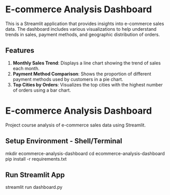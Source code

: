 # E-commerce Analysis Dashboard

This is a Streamlit application that provides insights into e-commerce sales data. The dashboard includes various visualizations to help understand trends in sales, payment methods, and geographic distribution of orders.

## Features

1. **Monthly Sales Trend**: Displays a line chart showing the trend of sales each month.
2. **Payment Method Comparison**: Shows the proportion of different payment methods used by customers in a pie chart.
3. **Top Cities by Orders**: Visualizes the top cities with the highest number of orders using a bar chart.


# E-commerce Analysis Dashboard
Project course analysis of e-commerce sales data using Streamlit.

## Setup Environment - Shell/Terminal
mkdir ecommerce-analysis-dashboard 
cd ecommerce-analysis-dashboard 
pip install -r requirements.txt

## Run Streamlit App
streamlit run dashboard.py
